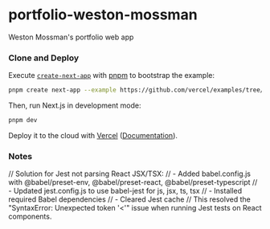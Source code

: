 # portfolio-weston-mossman
Weston Mossman's portfolio web app

### Clone and Deploy

Execute [`create-next-app`](https://github.com/vercel/next.js/tree/canary/packages/create-next-app) with [pnpm](https://pnpm.io/installation) to bootstrap the example:

```bash
pnpm create next-app --example https://github.com/vercel/examples/tree/main/solutions/blog blog
```

Then, run Next.js in development mode:

```bash
pnpm dev
```

Deploy it to the cloud with [Vercel](https://vercel.com/templates) ([Documentation](https://nextjs.org/docs/app/building-your-application/deploying)).

### Notes

// Solution for Jest not parsing React JSX/TSX:
// - Added babel.config.js with @babel/preset-env, @babel/preset-react, @babel/preset-typescript
// - Updated jest.config.js to use babel-jest for js, jsx, ts, tsx
// - Installed required Babel dependencies
// - Cleared Jest cache
// This resolved the "SyntaxError: Unexpected token '<'" issue when running Jest tests on React components.
